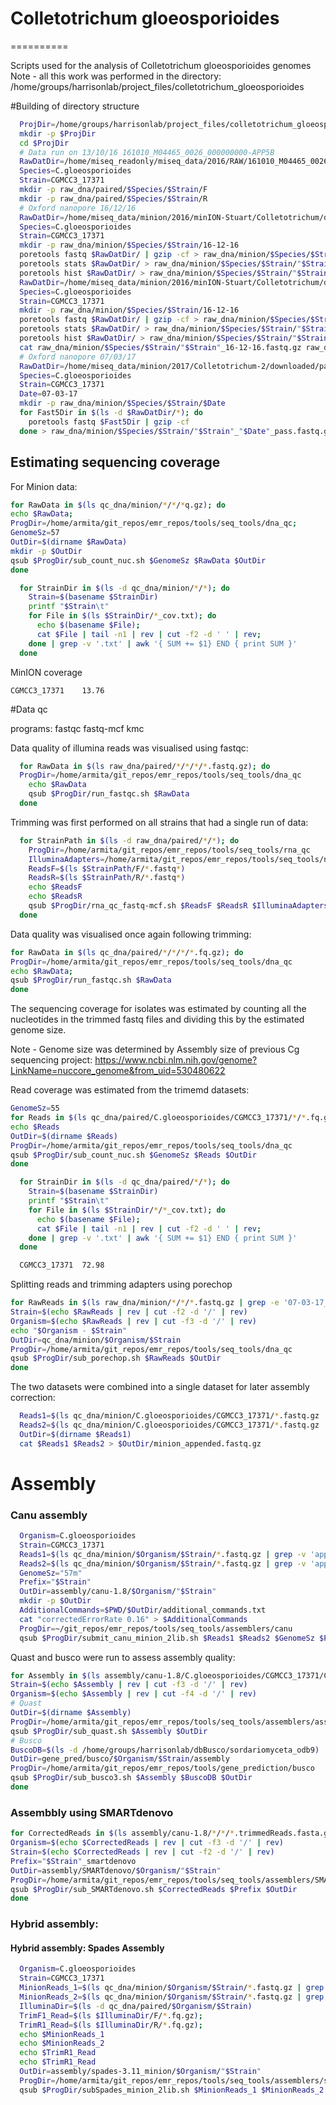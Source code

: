 # Colletotrichum gloeosporioides
==========

Scripts used for the analysis of Colletotrichum gloeosporioides genomes
Note - all this work was performed in the directory:
/home/groups/harrisonlab/project_files/colletotrichum_gloeosporioides


#Building of directory structure

```bash
  ProjDir=/home/groups/harrisonlab/project_files/colletotrichum_gloeosporioides
  mkdir -p $ProjDir
  cd $ProjDir
  # Data run on 13/10/16 161010_M04465_0026_000000000-APP5B
  RawDatDir=/home/miseq_readonly/miseq_data/2016/RAW/161010_M04465_0026_000000000-APP5B/Data/Intensities/BaseCalls
  Species=C.gloeosporioides
  Strain=CGMCC3_17371
  mkdir -p raw_dna/paired/$Species/$Strain/F
  mkdir -p raw_dna/paired/$Species/$Strain/R
  # Oxford nanopore 16/12/16
  RawDatDir=/home/miseq_data/minion/2016/minION-Stuart/Colletotrichum/downloaded/pass
  Species=C.gloeosporioides
  Strain=CGMCC3_17371
  mkdir -p raw_dna/minion/$Species/$Strain/16-12-16
  poretools fastq $RawDatDir/ | gzip -cf > raw_dna/minion/$Species/$Strain/"$Strain"_16-12-16.fastq.gz
  poretools stats $RawDatDir/ > raw_dna/minion/$Species/$Strain/"$Strain"_16-12-16.stats.txt
  poretools hist $RawDatDir/ > raw_dna/minion/$Species/$Strain/"$Strain"_16-12-16.hist
  RawDatDir=/home/miseq_data/minion/2016/minION-Stuart/Colletotrichum/downloaded/fail
  Species=C.gloeosporioides
  Strain=CGMCC3_17371
  mkdir -p raw_dna/minion/$Species/$Strain/16-12-16
  poretools fastq $RawDatDir/ | gzip -cf > raw_dna/minion/$Species/$Strain/"$Strain"_16-12-16_fail.fastq.gz
  poretools stats $RawDatDir/ > raw_dna/minion/$Species/$Strain/"$Strain"_16-12-16_fail.stats.txt
  poretools hist $RawDatDir/ > raw_dna/minion/$Species/$Strain/"$Strain"_16-12-16_fail.hist
  cat raw_dna/minion/$Species/$Strain/"$Strain"_16-12-16.fastq.gz raw_dna/minion/$Species/$Strain/"$Strain"_16-12-16_fail.fastq.gz > raw_dna/minion/$Species/$Strain/"$Strain"_16-12-16_pass-fail.fastq.gz
  # Oxford nanopore 07/03/17
  RawDatDir=/home/miseq_data/minion/2017/Colletotrichum-2/downloaded/pass
  Species=C.gloeosporioides
  Strain=CGMCC3_17371
  Date=07-03-17
  mkdir -p raw_dna/minion/$Species/$Strain/$Date
  for Fast5Dir in $(ls -d $RawDatDir/*); do
    poretools fastq $Fast5Dir | gzip -cf
  done > raw_dna/minion/$Species/$Strain/"$Strain"_"$Date"_pass.fastq.gz
```

## Estimating sequencing coverage

For Minion data:
```bash
for RawData in $(ls qc_dna/minion/*/*/*q.gz); do
echo $RawData;
ProgDir=/home/armita/git_repos/emr_repos/tools/seq_tools/dna_qc;
GenomeSz=57
OutDir=$(dirname $RawData)
mkdir -p $OutDir
qsub $ProgDir/sub_count_nuc.sh $GenomeSz $RawData $OutDir
done
```

```bash
  for StrainDir in $(ls -d qc_dna/minion/*/*); do
    Strain=$(basename $StrainDir)
    printf "$Strain\t"
    for File in $(ls $StrainDir/*_cov.txt); do
      echo $(basename $File);
      cat $File | tail -n1 | rev | cut -f2 -d ' ' | rev;
    done | grep -v '.txt' | awk '{ SUM += $1} END { print SUM }'
  done
```

MinION coverage

```
CGMCC3_17371	13.76
```

#Data qc

programs:
  fastqc
  fastq-mcf
  kmc

Data quality of illumina reads was visualised using fastqc:
```bash
  for RawData in $(ls raw_dna/paired/*/*/*/*.fastq.gz); do
  ProgDir=/home/armita/git_repos/emr_repos/tools/seq_tools/dna_qc
    echo $RawData
    qsub $ProgDir/run_fastqc.sh $RawData
  done
```

Trimming was first performed on all strains that had a single run of data:

```bash
  for StrainPath in $(ls -d raw_dna/paired/*/*); do
    ProgDir=/home/armita/git_repos/emr_repos/tools/seq_tools/rna_qc
    IlluminaAdapters=/home/armita/git_repos/emr_repos/tools/seq_tools/ncbi_adapters.fa
    ReadsF=$(ls $StrainPath/F/*.fastq*)
    ReadsR=$(ls $StrainPath/R/*.fastq*)
    echo $ReadsF
    echo $ReadsR
    qsub $ProgDir/rna_qc_fastq-mcf.sh $ReadsF $ReadsR $IlluminaAdapters DNA
  done
```

Data quality was visualised once again following trimming:
```bash
for RawData in $(ls qc_dna/paired/*/*/*/*.fq.gz); do
ProgDir=/home/armita/git_repos/emr_repos/tools/seq_tools/dna_qc
echo $RawData;
qsub $ProgDir/run_fastqc.sh $RawData
done
```

The sequencing coverage for isolates was estimated by counting all the
nucleotides in the trimmed fastq files and dividing this by the estimated
genome size.

Note - Genome size was determined by Assembly size of previous Cg sequencing project:
https://www.ncbi.nlm.nih.gov/genome?LinkName=nuccore_genome&from_uid=530480622



Read coverage was estimated from the trimemd datasets:

```bash
GenomeSz=55
for Reads in $(ls qc_dna/paired/C.gloeosporioides/CGMCC3_17371/*/*.fq.gz); do
echo $Reads
OutDir=$(dirname $Reads)
ProgDir=/home/armita/git_repos/emr_repos/tools/seq_tools/dna_qc
qsub $ProgDir/sub_count_nuc.sh $GenomeSz $Reads $OutDir
done
```

```bash
  for StrainDir in $(ls -d qc_dna/paired/*/*); do
    Strain=$(basename $StrainDir)
    printf "$Strain\t"
    for File in $(ls $StrainDir/*/*_cov.txt); do
      echo $(basename $File);
      cat $File | tail -n1 | rev | cut -f2 -d ' ' | rev;
    done | grep -v '.txt' | awk '{ SUM += $1} END { print SUM }'
  done
```

```bash
  CGMCC3_17371	72.98
```


Splitting reads and trimming adapters using porechop
```bash
for RawReads in $(ls raw_dna/minion/*/*/*.fastq.gz | grep -e '07-03-17_pass.fastq' -e '16-12-16.fastq'); do
Strain=$(echo $RawReads | rev | cut -f2 -d '/' | rev)
Organism=$(echo $RawReads | rev | cut -f3 -d '/' | rev)
echo "$Organism - $Strain"
OutDir=qc_dna/minion/$Organism/$Strain
ProgDir=/home/armita/git_repos/emr_repos/tools/seq_tools/dna_qc
qsub $ProgDir/sub_porechop.sh $RawReads $OutDir
done
```


The two datasets were combined into a single dataset for later assembly correction:

```bash
  Reads1=$(ls qc_dna/minion/C.gloeosporioides/CGMCC3_17371/*.fastq.gz | grep -v 'appended' | head -n1 | tail -n1)
  Reads2=$(ls qc_dna/minion/C.gloeosporioides/CGMCC3_17371/*.fastq.gz | grep -v 'appended' | head -n2 | tail -n1)
  OutDir=$(dirname $Reads1)
  cat $Reads1 $Reads2 > $OutDir/minion_appended.fastq.gz
```


# Assembly


### Canu assembly

```bash
  Organism=C.gloeosporioides
  Strain=CGMCC3_17371
  Reads1=$(ls qc_dna/minion/$Organism/$Strain/*.fastq.gz | grep -v 'appended' | head -n1 | tail -n1)
  Reads2=$(ls qc_dna/minion/$Organism/$Strain/*.fastq.gz | grep -v 'appended' | head -n2 | tail -n1)
  GenomeSz="57m"
  Prefix="$Strain"
  OutDir=assembly/canu-1.8/$Organism/"$Strain"
  mkdir -p $OutDir
  AdditionalCommands=$PWD/$OutDir/additional_commands.txt
  cat "correctedErrorRate 0.16" > $AdditionalCommands
  ProgDir=~/git_repos/emr_repos/tools/seq_tools/assemblers/canu
  qsub $ProgDir/submit_canu_minion_2lib.sh $Reads1 $Reads2 $GenomeSz $Prefix $OutDir $AdditionalCommands
```

Quast and busco were run to assess assembly quality:

```bash
for Assembly in $(ls assembly/canu-1.8/C.gloeosporioides/CGMCC3_17371/CGMCC3_17371.contigs.fasta); do
Strain=$(echo $Assembly | rev | cut -f3 -d '/' | rev)
Organism=$(echo $Assembly | rev | cut -f4 -d '/' | rev)  
# Quast
OutDir=$(dirname $Assembly)
ProgDir=/home/armita/git_repos/emr_repos/tools/seq_tools/assemblers/assembly_qc/quast
qsub $ProgDir/sub_quast.sh $Assembly $OutDir
# Busco
BuscoDB=$(ls -d /home/groups/harrisonlab/dbBusco/sordariomyceta_odb9)
OutDir=gene_pred/busco/$Organism/$Strain/assembly
ProgDir=/home/armita/git_repos/emr_repos/tools/gene_prediction/busco
qsub $ProgDir/sub_busco3.sh $Assembly $BuscoDB $OutDir
done
```


### Assembbly using SMARTdenovo

```bash
for CorrectedReads in $(ls assembly/canu-1.8/*/*/*.trimmedReads.fasta.gz); do
Organism=$(echo $CorrectedReads | rev | cut -f3 -d '/' | rev)
Strain=$(echo $CorrectedReads | rev | cut -f2 -d '/' | rev)
Prefix="$Strain"_smartdenovo
OutDir=assembly/SMARTdenovo/$Organism/"$Strain"
ProgDir=/home/armita/git_repos/emr_repos/tools/seq_tools/assemblers/SMARTdenovo
qsub $ProgDir/sub_SMARTdenovo.sh $CorrectedReads $Prefix $OutDir
done
```

### Hybrid assembly:

#### Hybrid assembly: Spades Assembly

```bash
  Organism=C.gloeosporioides
  Strain=CGMCC3_17371
  MinionReads_1=$(ls qc_dna/minion/$Organism/$Strain/*.fastq.gz | grep -v 'fail' | head -n1 | tail -n1)
  MinionReads_2=$(ls qc_dna/minion/$Organism/$Strain/*.fastq.gz | grep -v 'fail' | head -n2 | tail -n1)
  IlluminaDir=$(ls -d qc_dna/paired/$Organism/$Strain)
  TrimF1_Read=$(ls $IlluminaDir/F/*.fq.gz);
  TrimR1_Read=$(ls $IlluminaDir/R/*.fq.gz);
  echo $MinionReads_1
  echo $MinionReads_2
  echo $TrimR1_Read
  echo $TrimR1_Read
  OutDir=assembly/spades-3.11_minion/$Organism/"$Strain"
  ProgDir=/home/armita/git_repos/emr_repos/tools/seq_tools/assemblers/spades/multiple_libraries
  qsub $ProgDir/subSpades_minion_2lib.sh $MinionReads_1 $MinionReads_2 $TrimF1_Read $TrimR1_Read $OutDir
```
